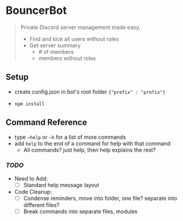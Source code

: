 # BouncerBot
> Private Discord server management made easy.
> - Find and kick all users without roles
> - Get server summary
>   - \# of members
>   - members without roles

## Setup
- create config.json in bot's root folder
    `{"prefix" : "prefix"}`

- `npm install`

## Command Reference
- type `~help` or `~h` for a list of more commands
- add `help` to the end of a command for help with that command
    - All commands? just help, then help explains the rest?

### _TODO_
- Need to Add:
    - [ ] Standard help message layout
- Code Cleanup:
    - [ ] Condense reminders, move into folder, one file? separate into different files?
    - [ ] Break commands into separate files, modules

